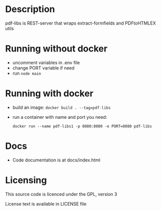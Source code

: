 # Description
pdf-libs is REST-server that wraps extract-formfields and PDFtoHTMLEX utils

# Running without docker
* uncomment variables in .env file
* change PORT variable if need
* run `node main`

# Running with docker
* build an image: `docker build . --tag=pdf-libs`
* run a container with name and port you need: 
  
  `docker run --name pdf-libs1 -p 8080:8080 -e PORT=8080 pdf-libs`

# Docs
* Code documentation is at docs/index.html

# Licensing
This source code is licenced under the GPL, version 3

License text is available in LICENSE file
